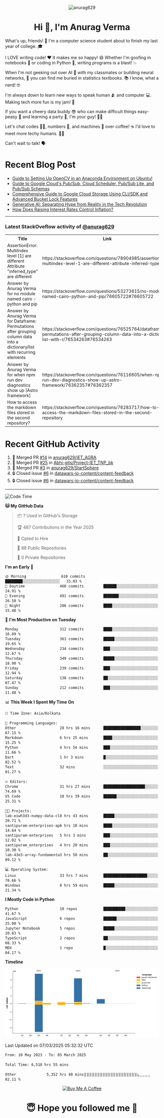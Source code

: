 

<p align="center"> <img src="https://komarev.com/ghpvc/?username=anurag629&label=Profile%20views&color=0e75b6&style=flat" alt="anurag629" /> </p>

<h1 align="center">Hi 👋, I'm Anurag Verma</h1>

What's up, friends! 👋 I'm a computer science student about to finish my last year of college. 🎓

I LOVE writing code! ❤️ It makes me so happy! 😄 Whether I'm goofing in notebooks 📓 or coding in Python 🐍, writing programs is a blast! 💥

When I'm not geeking out over AI 🤖 with my classmates or building neural networks, 🧠 you can find me buried in statistics textbooks. 📚 I know, what a nerd! 🤓

I'm always down to learn new ways to speak human 🫂 and computer 💻. Making tech more fun is my jam! 🍇

If you want a cheery data buddy 😎 who can make difficult things easy-peasy 🥝 and learning a party 🎉, I'm your guy! 🙋‍♂️

Let's chat codes 👨‍💻, numbers 🧮, and machines 🤖 over coffee! ☕ I'd love to meet more techy humans. 💁‍♂️

Can't wait to talk! 🗣️

# Recent Blog Post

<!-- BLOG-POST-LIST:START -->
- [Guide to Setting Up OpenCV in an Anaconda Environment on Ubuntu!](https://codercops.tech/blog/computer-vision-bootcamp/Guide-to-Setting-Up-OpenCV-in-an-Anaconda-Environment-on-Ubuntu!)
- [Guide to Google Cloud&#39;s Pub/Sub, Cloud Scheduler, Pub/Sub Lite, and Pub/Sub Schemas](https://codercops.tech/blog/google-cloud/Google-Clouds-Pub-Sub-Cloud-Scheduler-Pub-Sub-Lite-and-Pub-Sub-Schemas)
- [Comprehensive Guide to Google Cloud Storage Using CLI/SDK and Advanced Bucket Lock Features](https://codercops.tech/blog/google-cloud/Google-Cloud-Storage-Using-CLI-SDK-and-Advanced-Bucket-Lock-Features)
- [Generative AI: Separating Hype from Reality in the Tech Revolution](https://codercops.tech/blog/tech-latest-updates/generative-ai-seperating-hype-from-reality-in-the-tech-revolution)
- [How Does Raising Interest Rates Control Inflation?](https://codercops.tech/blog/startup-unicorn/how-does-raising-interest-rates-control-inflation)
<!-- BLOG-POST-LIST:END -->

---

### Latest StackOveflow activity of [@anurag629](https://github.com/anurag629)
<table>
  <tr><th>Title</th><th>Link</th></tr>
  <!-- STACKOVERFLOW:START --><tr><td>AssertionError: MultiIndex level [1] are different Attribute &quot;inferred_type&quot; are different</td><td>https://stackoverflow.com/questions/78904985/assertionerror-multiindex-level-1-are-different-attribute-inferred-type-are</td></tr><tr><td>Answer by Anurag Verma for no module named cairo - python and pip</td><td>https://stackoverflow.com/questions/53273815/no-module-named-cairo-python-and-pip/76605722#76605722</td></tr><tr><td>Answer by Anurag Verma for Dataframe: Permutations after grouping column data into a dictionary/list with recurring elements</td><td>https://stackoverflow.com/questions/76525764/dataframe-permutations-after-grouping-column-data-into-a-dictionary-list-with-r/76534263#76534263</td></tr><tr><td>Answer by Anurag Verma for when npm run dev diagnostics show up [Astro framework]</td><td>https://stackoverflow.com/questions/76116605/when-npm-run-dev-diagnostics-show-up-astro-framework/76362357#76362357</td></tr><tr><td>How to access the markdown files stored in the second repository?</td><td>https://stackoverflow.com/questions/76283717/how-to-access-the-markdown-files-stored-in-the-second-repository</td></tr><!-- STACKOVERFLOW:END -->
</table>

# Recent GitHub Activity
<!--START_SECTION:activity-->
1. 🎉 Merged PR [#14](https://github.com/anurag629/IET_AGRA/pull/14) in [anurag629/IET_AGRA](https://github.com/anurag629/IET_AGRA)
2. 🎉 Merged PR [#25](https://github.com/Abhi-gits/Project-IET_TNP_bk/pull/25) in [Abhi-gits/Project-IET_TNP_bk](https://github.com/Abhi-gits/Project-IET_TNP_bk)
3. 🎉 Merged PR [#3](https://github.com/anurag629/StartSphere/pull/3) in [anurag629/StartSphere](https://github.com/anurag629/StartSphere)
4. 🔒 Closed issue [#6](https://github.com/datawars-io-content/content-feedback/issues/6) in [datawars-io-content/content-feedback](https://github.com/datawars-io-content/content-feedback)
5. 🔒 Closed issue [#6](https://github.com/datawars-io-content/content-feedback/issues/6) in [datawars-io-content/content-feedback](https://github.com/datawars-io-content/content-feedback)
<!--END_SECTION:activity-->

---

<!--START_SECTION:waka-->
![Code Time](http://img.shields.io/badge/Code%20Time-6%2C518%20hrs%2055%20mins-blue)

**🐱 My GitHub Data** 

> 📦 ? Used in GitHub's Storage 
 > 
> 🏆 487 Contributions in the Year 2025
 > 
> 💼 Opted to Hire
 > 
> 📜 88 Public Repositories 
 > 
> 🔑 0 Private Repositories 
 > 
**I'm an Early 🐤** 

```text
🌞 Morning                610 commits         ████████░░░░░░░░░░░░░░░░░   33.03 % 
🌆 Daytime                460 commits         ██████░░░░░░░░░░░░░░░░░░░   24.91 % 
🌃 Evening                491 commits         ███████░░░░░░░░░░░░░░░░░░   26.58 % 
🌙 Night                  286 commits         ████░░░░░░░░░░░░░░░░░░░░░   15.48 % 
```
📅 **I'm Most Productive on Tuesday** 

```text
Monday                   312 commits         ████░░░░░░░░░░░░░░░░░░░░░   16.89 % 
Tuesday                  363 commits         █████░░░░░░░░░░░░░░░░░░░░   19.65 % 
Wednesday                234 commits         ███░░░░░░░░░░░░░░░░░░░░░░   12.67 % 
Thursday                 349 commits         █████░░░░░░░░░░░░░░░░░░░░   18.90 % 
Friday                   239 commits         ███░░░░░░░░░░░░░░░░░░░░░░   12.94 % 
Saturday                 138 commits         ██░░░░░░░░░░░░░░░░░░░░░░░   07.47 % 
Sunday                   212 commits         ███░░░░░░░░░░░░░░░░░░░░░░   11.48 % 
```


📊 **This Week I Spent My Time On** 

```text
🕑︎ Time Zone: Asia/Kolkata

💬 Programming Languages: 
Other                    28 hrs 16 mins      █████████████████░░░░░░░░   67.15 % 
Markdown                 6 hrs 25 mins       ████░░░░░░░░░░░░░░░░░░░░░   15.25 % 
Python                   4 hrs 54 mins       ███░░░░░░░░░░░░░░░░░░░░░░   11.66 % 
Dart                     1 hr 3 mins         █░░░░░░░░░░░░░░░░░░░░░░░░   02.52 % 
Text                     32 mins             ░░░░░░░░░░░░░░░░░░░░░░░░░   01.27 % 

🔥 Editors: 
Chrome                   31 hrs 27 mins      ███████████████████░░░░░░   74.69 % 
VS Code                  10 hrs 39 mins      ██████░░░░░░░░░░░░░░░░░░░   25.31 % 

🐱‍💻 Projects: 
lab-eiwh3d3-numpy-data-cl8 hrs 43 mins       █████░░░░░░░░░░░░░░░░░░░░   20.71 % 
santipuram-enterprises-ap6 hrs 10 mins       ████░░░░░░░░░░░░░░░░░░░░░   14.64 % 
santipuram-enterprises   5 hrs 3 mins        ███░░░░░░░░░░░░░░░░░░░░░░   12.02 % 
santipuram_enterprises   4 hrs 20 mins       ███░░░░░░░░░░░░░░░░░░░░░░   10.30 % 
lab-43e3-array-fundamenta3 hrs 50 mins       ██░░░░░░░░░░░░░░░░░░░░░░░   09.12 % 

💻 Operating System: 
Linux                    33 hrs 7 mins       ████████████████████░░░░░   78.66 % 
Windows                  8 hrs 59 mins       █████░░░░░░░░░░░░░░░░░░░░   21.34 % 
```

**I Mostly Code in Python** 

```text
Python                   10 repos            ██████████░░░░░░░░░░░░░░░   41.67 % 
JavaScript               6 repos             ██████░░░░░░░░░░░░░░░░░░░   25.00 % 
Jupyter Notebook         5 repos             █████░░░░░░░░░░░░░░░░░░░░   20.83 % 
TypeScript               2 repos             ██░░░░░░░░░░░░░░░░░░░░░░░   08.33 % 
MDX                      1 repo              █░░░░░░░░░░░░░░░░░░░░░░░░   04.17 % 
```



**Timeline**

![Lines of Code chart](https://raw.githubusercontent.com/anurag629/anurag629/main/assets/bar_graph.png)


 Last Updated on 07/03/2025 05:32:32 UTC
<!--END_SECTION:waka-->

<!--START_SECTION:waka-simple-->

```text
From: 10 May 2023 - To: 05 March 2025

Total Time: 6,518 hrs 55 mins

Other              5,352 hrs 48 mins⣿⣿⣿⣿⣿⣿⣿⣿⣿⣿⣿⣿⣿⣿⣿⣿⣿⣿⣿⣿⣦⣀⣀⣀⣀   82.11 %
```

<!--END_SECTION:waka-simple-->

<p align="center"> 
<a href="https://www.buymeacoffee.com/anurag629" target="_blank"><img src="https://cdn.buymeacoffee.com/buttons/default-orange.png" alt="Buy Me A Coffee" height="60" width="250"></a>
</p>


<h1 align="center"> 😇 Hope you followed me 🥰  </h1>
